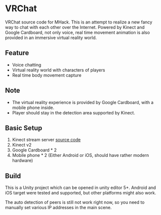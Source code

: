 # VRChat
VRChat source code for MHack. This is an attempt to realize a new fancy way to chat with each other over the Internet. Powered by Kinect and Google Cardboard, not only voice, real time movement animation is also provided in an immersive virtual reality world.

## Feature
- Voice chatting
- Virtual reality world with characters of players
- Real time body movement capture

## Note
- The virtual reality experience is provided by Google Cardboard, with a mobile phone inside.
- Player should stay in the detection area supported by Kinect.

## Basic Setup
1. Kinect stream server [source code](https://github.com/whuchenrui/hackathon_VRchat)
2. Kinect v2
3. Google Cardboard * 2
4. Mobile phone * 2 (Either Android or iOS, should have rather modern hardware)

## Build
This is a Unity project which can be opened in unity editor 5+. Android and iOS target were tested and supported, but other platforms might also work.

The auto detection of peers is still not work right now, so you need to manually set various IP addresses in the main scene.
